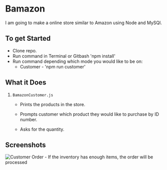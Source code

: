 # Bamazon
I am going to make a online store similar to Amazon using Node and MySQl.
## To get Started
- Clone repo.
- Run command in Terminal or Gitbash 'npm install'
- Run command depending which mode you would like to be on:
    * Customer - 'npm run customer'
## What it Does
1. `BamazonCustomer.js`

    * Prints the products in the store.

    * Prompts customer which product they would like to purchase by ID number.

    * Asks for the quantity.


## Screenshots
![Customer Order](\images\bamazonCustomer1.png)
    - If the inventory has enough items, the order will be processed
